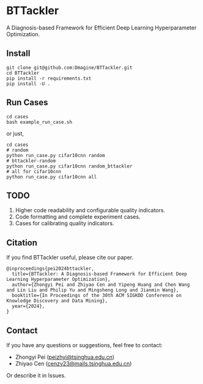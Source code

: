 # BTTackler
A Diagnosis-based Framework for Efficient Deep Learning Hyperparameter Optimization.

## Install
```
git clone git@github.com:Dmagine/BTTackler.git
cd BTTackler
pip install -r requirements.txt
pip install -U .
```

## Run Cases
```
cd cases
bash example_run_case.sh
```
or just,
```
cd cases
# random
python run_case.py cifar10cnn random
# bttackler-random
python run_case.py cifar10cnn random_bttackler
# all for cifar10cnn
python run_case.py cifar10cnn all
```

## TODO
1. Higher code readability and configurable quality indicators.
2. Code formatting and complete experiment cases.
3. Cases for calibrating quality indicators.

## Citation
If you find BTTackler useful, please cite our paper.
```
@inproceedings{pei2024bttackler,
  title={BTTackler: A Diagnosis-based Framework for Efficient Deep Learning Hyperparameter Optimization},
  author={Zhongyi Pei and Zhiyao Cen and Yipeng Huang and Chen Wang and Lin Liu and Philip Yu and Mingsheng Long and Jianmin Wang},
  booktitle={In Proceedings of the 30th ACM SIGKDD Conference on Knowledge Discovery and Data Mining},
  year={2024},
}
```
## Contact
If you have any questions or suggestions, feel free to contact:

- Zhongyi Pei (peizhyi@tsinghua.edu.cn)
- Zhiyao Cen (cenzy23@mails.tsinghua.edu.cn)

Or describe it in Issues.
